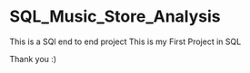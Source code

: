 # SQL_Music_Store_Analysis
This is a SQl end to end project 
This is my First Project in SQL 

Thank you  :)
